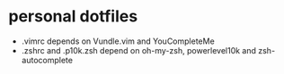 # personal dotfiles

- .vimrc depends on Vundle.vim and YouCompleteMe
- .zshrc and .p10k.zsh depend on oh-my-zsh, powerlevel10k and zsh-autocomplete
